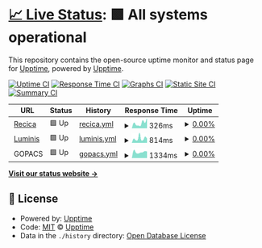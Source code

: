 # [📈 Live Status](https://upptime.github.io/upptime): <!--live status--> **🟩 All systems operational**

This repository contains the open-source uptime monitor and status page for [Upptime](https://upptime.js.org), powered by [Upptime](https://github.com/upptime/upptime).

[![Uptime CI](https://github.com/erecica/upptime/workflows/Uptime%20CI/badge.svg)](https://github.com/erecica/upptime/actions?query=workflow%3A%22Uptime+CI%22)
[![Response Time CI](https://github.com/erecica/upptime/workflows/Response%20Time%20CI/badge.svg)](https://github.com/erecica/upptime/actions?query=workflow%3A%22Response+Time+CI%22)
[![Graphs CI](https://github.com/erecica/upptime/workflows/Graphs%20CI/badge.svg)](https://github.com/erecica/upptime/actions?query=workflow%3A%22Graphs+CI%22)
[![Static Site CI](https://github.com/erecica/upptime/workflows/Static%20Site%20CI/badge.svg)](https://github.com/erecica/upptime/actions?query=workflow%3A%22Static+Site+CI%22)
[![Summary CI](https://github.com/erecica/upptime/workflows/Summary%20CI/badge.svg)](https://github.com/erecica/upptime/actions?query=workflow%3A%22Summary+CI%22)

<!--start: status pages-->
<!-- This summary is generated by Upptime (https://github.com/upptime/upptime) -->
<!-- Do not edit this manually, your changes will be overwritten -->
<!-- prettier-ignore -->
| URL | Status | History | Response Time | Uptime |
| --- | ------ | ------- | ------------- | ------ |
| <img alt="" src="https://icons.duckduckgo.com/ip3/www.recica.nl.ico" height="13"> [Recica](https://www.recica.nl) | 🟩 Up | [recica.yml](https://github.com/erecica/upptime/commits/HEAD/history/recica.yml) | <details><summary><img alt="Response time graph" src="./graphs/recica/response-time-week.png" height="20"> 326ms</summary><br><a href="https://upptime.recica.nl/history/recica"><img alt="Response time 345" src="https://img.shields.io/endpoint?url=https%3A%2F%2Fraw.githubusercontent.com%2Ferecica%2Fupptime%2FHEAD%2Fapi%2Frecica%2Fresponse-time.json"></a><br><a href="https://upptime.recica.nl/history/recica"><img alt="24-hour response time 168" src="https://img.shields.io/endpoint?url=https%3A%2F%2Fraw.githubusercontent.com%2Ferecica%2Fupptime%2FHEAD%2Fapi%2Frecica%2Fresponse-time-day.json"></a><br><a href="https://upptime.recica.nl/history/recica"><img alt="7-day response time 326" src="https://img.shields.io/endpoint?url=https%3A%2F%2Fraw.githubusercontent.com%2Ferecica%2Fupptime%2FHEAD%2Fapi%2Frecica%2Fresponse-time-week.json"></a><br><a href="https://upptime.recica.nl/history/recica"><img alt="30-day response time 309" src="https://img.shields.io/endpoint?url=https%3A%2F%2Fraw.githubusercontent.com%2Ferecica%2Fupptime%2FHEAD%2Fapi%2Frecica%2Fresponse-time-month.json"></a><br><a href="https://upptime.recica.nl/history/recica"><img alt="1-year response time 345" src="https://img.shields.io/endpoint?url=https%3A%2F%2Fraw.githubusercontent.com%2Ferecica%2Fupptime%2FHEAD%2Fapi%2Frecica%2Fresponse-time-year.json"></a></details> | <details><summary><a href="https://upptime.recica.nl/history/recica">0.00%</a></summary><a href="https://upptime.recica.nl/history/recica"><img alt="All-time uptime 24.32%" src="https://img.shields.io/endpoint?url=https%3A%2F%2Fraw.githubusercontent.com%2Ferecica%2Fupptime%2FHEAD%2Fapi%2Frecica%2Fuptime.json"></a><br><a href="https://upptime.recica.nl/history/recica"><img alt="24-hour uptime 0.00%" src="https://img.shields.io/endpoint?url=https%3A%2F%2Fraw.githubusercontent.com%2Ferecica%2Fupptime%2FHEAD%2Fapi%2Frecica%2Fuptime-day.json"></a><br><a href="https://upptime.recica.nl/history/recica"><img alt="7-day uptime 0.00%" src="https://img.shields.io/endpoint?url=https%3A%2F%2Fraw.githubusercontent.com%2Ferecica%2Fupptime%2FHEAD%2Fapi%2Frecica%2Fuptime-week.json"></a><br><a href="https://upptime.recica.nl/history/recica"><img alt="30-day uptime 0.00%" src="https://img.shields.io/endpoint?url=https%3A%2F%2Fraw.githubusercontent.com%2Ferecica%2Fupptime%2FHEAD%2Fapi%2Frecica%2Fuptime-month.json"></a><br><a href="https://upptime.recica.nl/history/recica"><img alt="1-year uptime 24.32%" src="https://img.shields.io/endpoint?url=https%3A%2F%2Fraw.githubusercontent.com%2Ferecica%2Fupptime%2FHEAD%2Fapi%2Frecica%2Fuptime-year.json"></a></details>
| <img alt="" src="https://icons.duckduckgo.com/ip3/www.luminis.eu.ico" height="13"> [Luminis](https://www.luminis.eu) | 🟩 Up | [luminis.yml](https://github.com/erecica/upptime/commits/HEAD/history/luminis.yml) | <details><summary><img alt="Response time graph" src="./graphs/luminis/response-time-week.png" height="20"> 814ms</summary><br><a href="https://upptime.recica.nl/history/luminis"><img alt="Response time 865" src="https://img.shields.io/endpoint?url=https%3A%2F%2Fraw.githubusercontent.com%2Ferecica%2Fupptime%2FHEAD%2Fapi%2Fluminis%2Fresponse-time.json"></a><br><a href="https://upptime.recica.nl/history/luminis"><img alt="24-hour response time 510" src="https://img.shields.io/endpoint?url=https%3A%2F%2Fraw.githubusercontent.com%2Ferecica%2Fupptime%2FHEAD%2Fapi%2Fluminis%2Fresponse-time-day.json"></a><br><a href="https://upptime.recica.nl/history/luminis"><img alt="7-day response time 814" src="https://img.shields.io/endpoint?url=https%3A%2F%2Fraw.githubusercontent.com%2Ferecica%2Fupptime%2FHEAD%2Fapi%2Fluminis%2Fresponse-time-week.json"></a><br><a href="https://upptime.recica.nl/history/luminis"><img alt="30-day response time 685" src="https://img.shields.io/endpoint?url=https%3A%2F%2Fraw.githubusercontent.com%2Ferecica%2Fupptime%2FHEAD%2Fapi%2Fluminis%2Fresponse-time-month.json"></a><br><a href="https://upptime.recica.nl/history/luminis"><img alt="1-year response time 865" src="https://img.shields.io/endpoint?url=https%3A%2F%2Fraw.githubusercontent.com%2Ferecica%2Fupptime%2FHEAD%2Fapi%2Fluminis%2Fresponse-time-year.json"></a></details> | <details><summary><a href="https://upptime.recica.nl/history/luminis">0.00%</a></summary><a href="https://upptime.recica.nl/history/luminis"><img alt="All-time uptime 31.00%" src="https://img.shields.io/endpoint?url=https%3A%2F%2Fraw.githubusercontent.com%2Ferecica%2Fupptime%2FHEAD%2Fapi%2Fluminis%2Fuptime.json"></a><br><a href="https://upptime.recica.nl/history/luminis"><img alt="24-hour uptime 0.00%" src="https://img.shields.io/endpoint?url=https%3A%2F%2Fraw.githubusercontent.com%2Ferecica%2Fupptime%2FHEAD%2Fapi%2Fluminis%2Fuptime-day.json"></a><br><a href="https://upptime.recica.nl/history/luminis"><img alt="7-day uptime 0.00%" src="https://img.shields.io/endpoint?url=https%3A%2F%2Fraw.githubusercontent.com%2Ferecica%2Fupptime%2FHEAD%2Fapi%2Fluminis%2Fuptime-week.json"></a><br><a href="https://upptime.recica.nl/history/luminis"><img alt="30-day uptime 0.00%" src="https://img.shields.io/endpoint?url=https%3A%2F%2Fraw.githubusercontent.com%2Ferecica%2Fupptime%2FHEAD%2Fapi%2Fluminis%2Fuptime-month.json"></a><br><a href="https://upptime.recica.nl/history/luminis"><img alt="1-year uptime 31.00%" src="https://img.shields.io/endpoint?url=https%3A%2F%2Fraw.githubusercontent.com%2Ferecica%2Fupptime%2FHEAD%2Fapi%2Fluminis%2Fuptime-year.json"></a></details>
| <img alt="" src="$GOPACS_ICON_URL" height="13"> GOPACS | 🟩 Up | [gopacs.yml](https://github.com/erecica/upptime/commits/HEAD/history/gopacs.yml) | <details><summary><img alt="Response time graph" src="./graphs/gopacs/response-time-week.png" height="20"> 1334ms</summary><br><a href="https://upptime.recica.nl/history/gopacs"><img alt="Response time 1390" src="https://img.shields.io/endpoint?url=https%3A%2F%2Fraw.githubusercontent.com%2Ferecica%2Fupptime%2FHEAD%2Fapi%2Fgopacs%2Fresponse-time.json"></a><br><a href="https://upptime.recica.nl/history/gopacs"><img alt="24-hour response time 1087" src="https://img.shields.io/endpoint?url=https%3A%2F%2Fraw.githubusercontent.com%2Ferecica%2Fupptime%2FHEAD%2Fapi%2Fgopacs%2Fresponse-time-day.json"></a><br><a href="https://upptime.recica.nl/history/gopacs"><img alt="7-day response time 1334" src="https://img.shields.io/endpoint?url=https%3A%2F%2Fraw.githubusercontent.com%2Ferecica%2Fupptime%2FHEAD%2Fapi%2Fgopacs%2Fresponse-time-week.json"></a><br><a href="https://upptime.recica.nl/history/gopacs"><img alt="30-day response time 1416" src="https://img.shields.io/endpoint?url=https%3A%2F%2Fraw.githubusercontent.com%2Ferecica%2Fupptime%2FHEAD%2Fapi%2Fgopacs%2Fresponse-time-month.json"></a><br><a href="https://upptime.recica.nl/history/gopacs"><img alt="1-year response time 1390" src="https://img.shields.io/endpoint?url=https%3A%2F%2Fraw.githubusercontent.com%2Ferecica%2Fupptime%2FHEAD%2Fapi%2Fgopacs%2Fresponse-time-year.json"></a></details> | <details><summary><a href="https://upptime.recica.nl/history/gopacs">0.00%</a></summary><a href="https://upptime.recica.nl/history/gopacs"><img alt="All-time uptime 22.79%" src="https://img.shields.io/endpoint?url=https%3A%2F%2Fraw.githubusercontent.com%2Ferecica%2Fupptime%2FHEAD%2Fapi%2Fgopacs%2Fuptime.json"></a><br><a href="https://upptime.recica.nl/history/gopacs"><img alt="24-hour uptime 0.00%" src="https://img.shields.io/endpoint?url=https%3A%2F%2Fraw.githubusercontent.com%2Ferecica%2Fupptime%2FHEAD%2Fapi%2Fgopacs%2Fuptime-day.json"></a><br><a href="https://upptime.recica.nl/history/gopacs"><img alt="7-day uptime 0.00%" src="https://img.shields.io/endpoint?url=https%3A%2F%2Fraw.githubusercontent.com%2Ferecica%2Fupptime%2FHEAD%2Fapi%2Fgopacs%2Fuptime-week.json"></a><br><a href="https://upptime.recica.nl/history/gopacs"><img alt="30-day uptime 0.00%" src="https://img.shields.io/endpoint?url=https%3A%2F%2Fraw.githubusercontent.com%2Ferecica%2Fupptime%2FHEAD%2Fapi%2Fgopacs%2Fuptime-month.json"></a><br><a href="https://upptime.recica.nl/history/gopacs"><img alt="1-year uptime 22.79%" src="https://img.shields.io/endpoint?url=https%3A%2F%2Fraw.githubusercontent.com%2Ferecica%2Fupptime%2FHEAD%2Fapi%2Fgopacs%2Fuptime-year.json"></a></details>

<!--end: status pages-->

[**Visit our status website →**](https://upptime.github.io/upptime)

## 📄 License

- Powered by: [Upptime](https://github.com/upptime/upptime)
- Code: [MIT](./LICENSE) © [Upptime](https://upptime.js.org)
- Data in the `./history` directory: [Open Database License](https://opendatacommons.org/licenses/odbl/1-0/)
